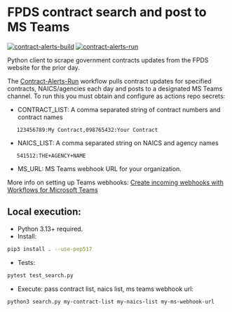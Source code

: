 # FPDS contract search and post to MS Teams
[![contract-alerts-build](https://github.com/MindPetal/contract-alerts/actions/workflows/contract-alerts-build.yaml/badge.svg)](https://github.com/MindPetal/contract-alerts/actions/workflows/contract-alerts-build.yaml) [![contract-alerts-run](https://github.com/MindPetal/contract-alerts/actions/workflows/contract-alerts-run.yaml/badge.svg)](https://github.com/MindPetal/contract-alerts/actions/workflows/contract-alerts-run.yaml)

Python client to scrape government contracts updates from the FPDS website for the prior day.

The [Contract-Alerts-Run](https://github.com/MindPetal/contract-alerts/actions/workflows/contract-alerts-run.yaml) workflow pulls contract updates for specified contracts, NAICS/agencies each day and posts to a designated MS Teams channel. To run this you must obtain and configure as actions repo secrets:
- CONTRACT_LIST: A comma separated string of contract numbers and contract names
```
   123456789:My Contract,098765432:Your Contract
```
- NAICS_LIST: A comma separated string on NAICS and agency names
```
   541512:THE+AGENCY+NAME
```
- MS_URL: MS Teams webhook URL for your organization.

More info on setting up Teams webhooks: [Create incoming webhooks with Workflows for Microsoft Teams](https://support.microsoft.com/en-us/office/create-incoming-webhooks-with-workflows-for-microsoft-teams-8ae491c7-0394-4861-ba59-055e33f75498)


## Local execution:

- Python 3.13+ required.
- Install:

```sh
pip3 install . --use-pep517
```

- Tests:

```sh
pytest test_search.py
```

- Execute: pass contract list, naics list, ms teams webhook url:

```sh
python3 search.py my-contract-list my-naics-list my-ms-webhook-url
```
